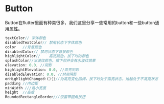 # Button

Button在flutter里面有种类很多，我们这里分享一些常用的button和一些button通用属性。
```dart
textColor//	字体颜色
disabledTextColor//	禁用状态下字体颜色  
color	//背景颜色 
disabledColor//	禁用状态下背景颜色  
highlightColor//	高亮颜色，按下时的颜色 
splashColor//水波纹颜色，按下松开会有水波纹效果  
elevation: 0.0, //阴影 
highlightElevation: 0.0, //高亮阴影  
disabledElevation: 0.0, //禁用阴影
onHighlightChanged:(){}//为高亮变化回调，按下时处于高亮状态，抬起处于不高亮状态
padding //内边距  
minWidth ///最小宽度  
height	//高度
RoundedRectangleBorder///设置带圆角按钮
```
